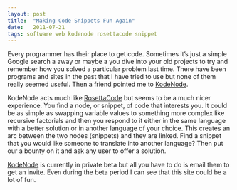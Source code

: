 ```yaml
---
layout: post
title:  "Making Code Snippets Fun Again"
date:   2011-07-21
tags: software web kodenode rosettacode snippet
---
```

Every programmer has their place to get code. Sometimes it’s just a simple Google search a away or maybe a you dive into your old projects to try and remember how you solved a particular problem last time. There have been programs and sites in the past that I have tried to use but none of them really seemed useful. Then a friend pointed me to [KodeNode](http://www.kodenode.com/).

KodeNode acts much like [RosettaCode](http://rosettacode.org/wiki/Main_Page) but seems to be a much nicer experience. You find a node, or snippet, of code that interests you. It could be as simple as swapping variable values to something more complex like recursive factorials and then you respond to it either in the same language with a better solution or in another language of your choice. This creates an arc between the two nodes (snippets) and they are linked. Find a snippet that you would like someone to translate into another language? Then put our a bounty on it and ask any user to offer a solution.

[KodeNode](http://www.kodenode.com/) is currently in private beta but all you have to do is email them to get an invite. Even during the beta period I can see that this site could be a lot of fun.
